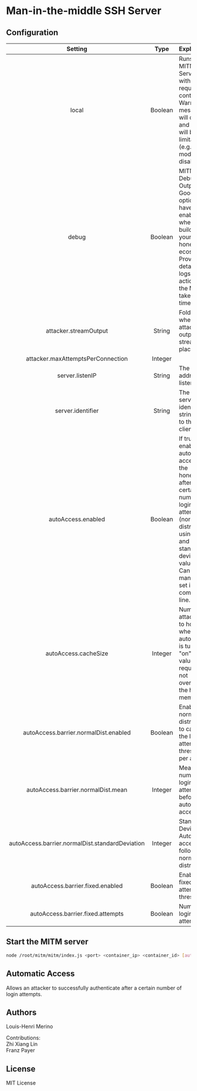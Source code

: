 # Man-in-the-middle SSH Server

## Configuration

| Setting | Type | Explanation |
| :--------:| :----: | :------------|
| local | Boolean | Runs the MITM SSH Server without requiring a container. Warning messages will display and there will be limitations (e.g. pty mode is disabled).
| debug   | Boolean | MITM Debug Output. Good option to have enabled when building your honeypot ecosystem. Provides detailed logs of the actions that the MITM takes in real time. |
| attacker.streamOutput | String | Folder where the attacker output streams are placed |
| attacker.maxAttemptsPerConnection | Integer | 
| server.listenIP | String | The IP address to listen on |
| server.identifier | String | The SSH server identifier string sent to the SSH client |
| autoAccess.enabled | Boolean | If true, then enable automatic access to the honeypot after a certain number of login attempts (normal distribution using mean and standard deviation values). Can be manually set in the command line.
| autoAccess.cacheSize | Integer | Number of attacker IPs to hold when autoAccess is turned "on" . This value is required to not overwhelm the host memory. |
| autoAccess.barrier.normalDist.enabled | Boolean | Enable normal distribution to calculate the login attempt threshold per attacker |
| autoAccess.barrier.normalDist.mean | Integer | Mean number of login attempts before automatic access |
| autoAccess.barrier.normalDist.standardDeviation | Integer | Standard Deviation. Automatic access follows a normal distribution.
| autoAccess.barrier.fixed.enabled | Boolean | Enable fixed login attempts threshold |
| autoAccess.barrier.fixed.attempts | Boolean | Number of login attempts |

##

## Start the MITM server

```bash
node /root/mitm/mitm/index.js <port> <container_ip> <container_id> [autoAccessEnable]
```

## Automatic Access

Allows an attacker to successfully authenticate after a certain number of login attempts.

## Authors
Louis-Henri Merino

Contributions:  
Zhi Xiang Lin  
Franz Payer

## License
MIT License